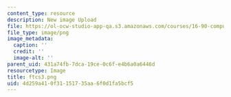 ```yaml
---
content_type: resource
description: New image Upload
file: https://ol-ocw-studio-app-qa.s3.amazonaws.com/courses/16-90-computational-methods-in-aerospace-engineering-spring-2014/4d259a410f31151735aa6f0d1fa5bcf5_ftcs3.png
file_type: image/png
image_metadata:
  caption: ''
  credit: ''
  image-alt: ''
parent_uid: 431a74fb-7dca-19ce-0c6f-e4b6a0a6446d
resourcetype: Image
title: ftcs3.png
uid: 4d259a41-0f31-1517-35aa-6f0d1fa5bcf5
---
```

